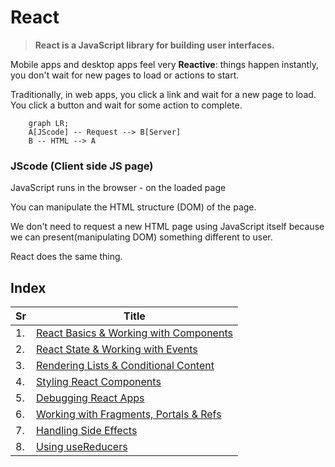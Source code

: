 # React

> **React is a JavaScript library for building user interfaces.**

Mobile apps and desktop apps feel very **Reactive**: things happen instantly, you don't wait for new pages to load or actions to start.

Traditionally, in web apps, you click a link and wait for a new page to load. You click a button and wait for some action to complete.

```mermaid
    graph LR;
    A[JScode] -- Request --> B[Server]
    B -- HTML --> A
```

### JScode (Client side JS page)
JavaScript runs in the browser - on the loaded page

You can manipulate the HTML structure (DOM) of the page.

We don't need to request a new HTML page using JavaScript itself because we can present(manipulating DOM) something different to user.

React does the same thing.

## Index

| Sr | Title |
|--|--------------------------------------------|
| 1. | [ React Basics & Working with Components](./ReadMeDocumentation/1.%20React%20Basics%20%26%20Working%20with%20Components.md) | 
| 2. | [ React State & Working with Events](./ReadMeDocumentation/2.%20React%20State%20%26%20Working%20with%20Events.md) |
| 3. | [ Rendering Lists & Conditional Content](./ReadMeDocumentation/3.%20Rendering%20Lists%20%26%20Conditional%20Content.md) |
| 4. | [ Styling React Components](./ReadMeDocumentation/4.%20Styling%20React%20Components.md) |
| 5. | [ Debugging React Apps](./ReadMeDocumentation/5.%20Debugging%20React%20Apps.md) |
| 6. | [ Working with Fragments, Portals & Refs](./ReadMeDocumentation/6.%20Working%20with%20Fragments%2C%20Portals%20%26%20Refs.md) |
| 7. | [ Handling Side Effects ](./ReadMeDocumentation/7.%20Handing%20Side%20Effects%2C%20Using%20Reducers%20%26%20Using%20Cotext%20API.md) |
| 8. | [ Using useReducers ](./ReadMeDocumentation/8.%20Using%20Reducers.md) |
